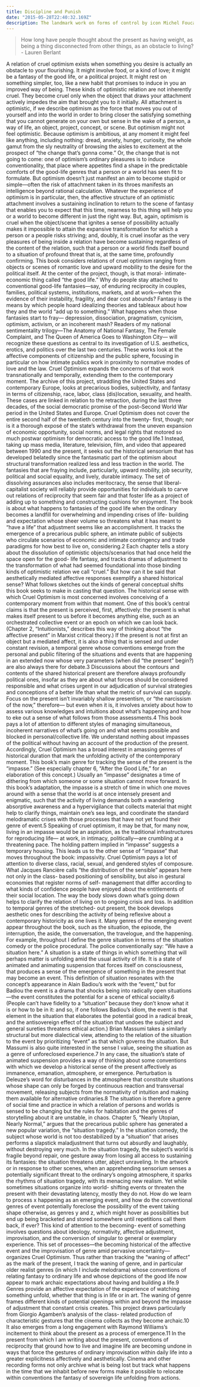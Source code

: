 ```yaml
---
title: Discipline and Punish
date: "2015-05-28T22:40:32.169Z"
description: The landmark work on forms of control by icon Michel Foucault
---
```

> How long have people thought about the present as having weight, as being a thing disconnected from other things, as an obstacle to living?
> <br/>
>         - Lauren Berlant

A relation of cruel optimism exists when something you desire is actually an
obstacle to your flourishing. It might involve food, or a kind of love; it might
be a fantasy of the good life, or a political project. It might rest on something
simpler, too, like a new habit that promises to induce in you an improved
way of being. These kinds of optimistic relation are not inherently cruel. They
become cruel only when the object that draws your attachment actively impedes the aim that brought you to it initially.
 All attachment is optimistic, if we describe optimism as the force that
moves you out of yourself and into the world in order to bring closer the satisfying
 something that you cannot generate on your own but sense in the wake
of a person, a way of life, an object, project, concept, or scene. But optimism
might not feel optimistic. Because optimism is ambitious, at any moment it
might feel like anything, including nothing: dread, anxiety, hunger, curiosity, the whole gamut from the sly neutrality of browsing the aisles to excitement at the prospect of “the change that’s gonna come.” Or, the change
that is not going to come: one of optimism’s ordinary pleasures is to induce
conventionality, that place where appetites find a shape in the predictable
comforts of the good-life genres that a person or a world has seen fit to
formulate. But optimism doesn’t just manifest an aim to become stupid or
simple—often the risk of attachment taken in its throes manifests an intelligence beyond rational calculation.
 Whatever the experience of optimism is in particular, then, the affective structure of an optimistic attachment involves a sustaining inclination to return
to the scene of fantasy that enables you to expect that this time, nearness to
this thing will help you or a world to become different in just the right way.
But, again, optimism is cruel when the object/scene that ignites a sense of
possibility actually makes it impossible to attain the expansive transformation for which a person or a people risks striving; and, doubly, it is cruel insofar as the very pleasures of being inside a relation have become sustaining
regardless of the content of the relation, such that a person or a world finds
itself bound to a situation of profound threat that is, at the same time, profoundly confirming.
 This book considers relations of cruel optimism ranging from objects or
scenes of romantic love and upward mobility to the desire for the political
itself. At the center of the project, though, is that moral- intimate- economic
thing called “the good life.” Why do people stay attached to conventional
good-life fantasies—say, of enduring reciprocity in couples, families, political systems, institutions, markets, and at work—when the evidence of their
instability, fragility, and dear cost abounds? Fantasy is the means by which
people hoard idealizing theories and tableaux about how they and the world
“add up to something.” What happens when those fantasies start to fray—
depression, dissociation, pragmatism, cynicism, optimism, activism, or an
incoherent mash?
 Readers of my national sentimentality trilogy—The Anatomy of National
Fantasy, The Female Complaint, and The Queen of America Goes to Washington City—
will recognize these questions as central to its investigation of U.S. aesthetics, erotics, and politics over the last two centuries. These works look at
the affective components of citizenship and the public sphere, focusing in
particular on how intimate publics work in proximity to normative modes
of love and the law. Cruel Optimism expands the concerns of that work transnationally and temporally, extending them to the contemporary moment.
The archive of this project, straddling the United States and contemporary
Europe, looks at precarious bodies, subjectivity, and fantasy in terms of citizenship, race, labor, class (dis)location, sexuality, and health. These cases
are linked in relation to the retraction, during the last three decades, of
the social democratic promise of the post–Second World War period in the
United States and Europe.
Cruel Optimism does not cover the entire second half of the twentieth century into the twenty- first, though; nor is it a thorough exposé of the state’s
withdrawal from the uneven expansion of economic opportunity, social
norms, and legal rights that motored so much postwar optimism for democratic access to the good life.1 Instead, taking up mass media, literature,
television, film, and video that appeared between 1990 and the present, it
seeks out the historical sensorium that has developed belatedly since the
fantasmatic part of the optimism about structural transformation realized
less and less traction in the world. The fantasies that are fraying include,
particularly, upward mobility, job security, political and social equality, and
lively, durable intimacy. The set of dissolving assurances also includes meritocracy, the sense that liberal- capitalist society will reliably provide opportunities for individuals to carve out relations of reciprocity that seem fair and
that foster life as a project of adding up to something and constructing cushions for enjoyment. The book is about what happens to fantasies of the good
life when the ordinary becomes a landfill for overwhelming and impending crises of life- building and expectation whose sheer volume so threatens
what it has meant to “have a life” that adjustment seems like an accomplishment. It tracks the emergence of a precarious public sphere, an intimate
public of subjects who circulate scenarios of economic and intimate contingency and trade paradigms for how best to live on, considering.2 Each chapter tells a story about the dissolution of optimistic objects/scenarios that
had once held the space open for the good- life fantasy, and tracks dramas
of adjustment to the transformation of what had seemed foundational into
those binding kinds of optimistic relation we call “cruel.”
 But how can it be said that aesthetically mediated affective responses exemplify a shared historical sense? What follows sketches out the kinds of general conceptual shifts this book seeks to make in casting that question.
 The historical sense with which Cruel Optimism is most concerned involves
conceiving of a contemporary moment from within that moment. One of
this book’s central claims is that the present is perceived, first, affectively:
the present is what makes itself present to us before it becomes anything
else, such as an orchestrated collective event or an epoch on which we can
look back. (Chapter 2, “Intuitionists,” describes this way of thinking about
“the affective present” in Marxist critical theory.) If the present is not at first
an object but a mediated affect, it is also a thing that is sensed and under
constant revision, a temporal genre whose conventions emerge from the
personal and public filtering of the situations and events that are happening
in an extended now whose very parameters (when did “the present” begin?)
are also always there for debate.3
 Discussions about the contours and contents of the shared historical
present are therefore always profoundly political ones, insofar as they are
about what forces should be considered responsible and what crises urgent
in our adjudication of survival strategies and conceptions of a better life
than what the metric of survival can supply. Focus on the present isn’t invariably shallow presentism, or “the narcissism of the now,” therefore—
but even when it is, it involves anxiety about how to assess various knowledges and intuitions about what’s happening and how to eke out a sense of
what follows from those assessments.4 This book pays a lot of attention to
different styles of managing simultaneous, incoherent narratives of what’s
going on and what seems possible and blocked in personal/collective life.
We understand nothing about impasses of the political without having an
account of the production of the present.
 Accordingly, Cruel Optimism has a broad interest in amassing genres of historical duration that mark the unfolding activity of the contemporary moment. This book’s main genre for tracking the sense of the present is the
“impasse.” (See especially chapter 6, “After the Good Life,” for an elaboration of this concept.) Usually an “impasse” designates a time of dithering
from which someone or some situation cannot move forward. In this book’s
adaptation, the impasse is a stretch of time in which one moves around with
a sense that the world is at once intensely present and enigmatic, such that
the activity of living demands both a wandering absorptive awareness and a
hypervigilance that collects material that might help to clarify things, maintain one’s sea legs, and coordinate the standard melodramatic crises with
those processes that have not yet found their genre of event.5 Speaking of
cruel optimism, it may be that, for many now, living in an impasse would 
be an aspiration, as the traditional infrastructures for reproducing life—
at work, in intimacy, politically—are crumbling at a threatening pace. The
holding pattern implied in “impasse” suggests a temporary housing. This
leads us to the other sense of “impasse” that moves throughout the book:
impassivity. Cruel Optimism pays a lot of attention to diverse class, racial,
sexual, and gendered styles of composure. What Jacques Rancière calls “the
distribution of the sensible” appears here not only in the class- based positioning of sensibility, but also in gestural economies that register norms of
self- management that differ according to what kinds of confidence people
have enjoyed about the entitlements of their social location. The way the
body slows down what’s going down helps to clarify the relation of living on
to ongoing crisis and loss.
 In addition to temporal genres of the stretched- out present, the book
develops aesthetic ones for describing the activity of being reflexive about a
contemporary historicity as one lives it. Many genres of the emerging event
appear throughout the book, such as the situation, the episode, the interruption, the aside, the conversation, the travelogue, and the happening. For
example, throughout I define the genre situation in terms of the situation
comedy or the police procedural. The police conventionally say: “We have a
situation here.” A situation is a state of things in which something that will
perhaps matter is unfolding amid the usual activity of life. It is a state of animated and animating suspension that forces itself on consciousness, that
produces a sense of the emergence of something in the present that may become an event. This definition of situation resonates with the concept’s appearance in Alain Badiou’s work with the “event,” but for Badiou the event is
a drama that shocks being into radically open situations—the event constitutes the potential for a scene of ethical sociality.6 (People can’t have fidelity
to a “situation” because they don’t know what it is or how to be in it: and so,
if one follows Badiou’s idiom, the event is that element in the situation that
elaborates the potential good in a radical break, and the antisovereign effect
of the situation that undoes the subject and general sureties threatens ethical action.) Brian Massumi takes a similarly structural but more dialectical
view, attending to the relation of the situation to the event by prioritizing
“event” as that which governs the situation. But Massumi is also quite interested in the sense I value, seeing the situation as a genre of unforeclosed experience.7
 In any case, the situation’s state of animated suspension provides a
way of thinking about some conventions with which we develop a historical
 sense of the present affectively as immanence, emanation, atmosphere,
or emergence. Perturbation is Deleuze’s word for disturbances in the atmosphere that constitute situations whose shape can only be forged by continuous reaction and transversal movement, releasing subjects from the normativity of intuition and making them available for alternative ordinaries.8 The
situation is therefore a genre of social time and practice in which a relation
of persons and worlds is sensed to be changing but the rules for habitation
and the genres of storytelling about it are unstable, in chaos. Chapter 5,
“Nearly Utopian, Nearly Normal,” argues that the precarious public sphere
has generated a new popular variation, the “situation tragedy.” In the situation comedy, the subject whose world is not too destabilized by a “situation”
that arises performs a slapstick maladjustment that turns out absurdly and
laughably, without destroying very much. In the situation tragedy, the subject’s world is fragile beyond repair, one gesture away from losing all access
to sustaining its fantasies: the situation threatens utter, abject unraveling.
In the artwork or in response to other scenes, when an apprehending sensorium senses a potentially significant threat to the ordinary’s ongoing atmosphere, it sparks the rhythms of situation tragedy, with its menacing new
realism.
 Yet while sometimes situations organize into world- shifting events or
threaten the present with their devastating latency, mostly they do not.
How do we learn to process x happening as an emerging event, and how
do the conventional genres of event potentially foreclose the possibility of
the event taking shape otherwise, as genres y and z, which might hover as
possibilities but end up being bracketed and stored somewhere until repetitions call them back, if ever? This kind of attention to the becoming- event
of something involves questions about ideology, normativity, affective adjustment, improvisation, and the conversion of singular to general or exemplary experience. This set of processes—the becoming historical of the
affective event and the improvisation of genre amid pervasive uncertainty—
organizes Cruel Optimism.
 Thus rather than tracking the “waning of affect” as the mark of the
present, I track the waning of genre, and in particular older realist genres (in
which I include melodrama) whose conventions of relating fantasy to ordinary life and whose depictions of the good life now appear to mark archaic
expectations about having and building a life.9 Genres provide an affective expectation of the experience of watching something unfold, whether
that thing is in life or in art. The waning of genre frames different kinds of 
potential openings within and beyond the impasse of adjustment that constant crisis creates. This project draws particularly from Giorgio Agamben’s
analysis of the class- related production of characteristic gestures that the
cinema collects as they become archaic.10 It also emerges from a long engagement with Raymond Williams’s incitement to think about the present
as a process of emergence.11 In the present from which I am writing about
the present, conventions of reciprocity that ground how to live and imagine
life are becoming undone in ways that force the gestures of ordinary improvisation within daily life into a greater explicitness affectively and aesthetically. Cinema and other recording forms not only archive what is being lost
but track what happens in the time that we inhabit before new forms make
it possible to relocate within conventions the fantasy of sovereign life unfolding from actions.
